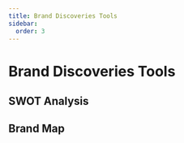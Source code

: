 ```yaml
---
title: Brand Discoveries Tools
sidebar:
  order: 3
---
```


# Brand Discoveries Tools

## SWOT Analysis

## Brand Map
